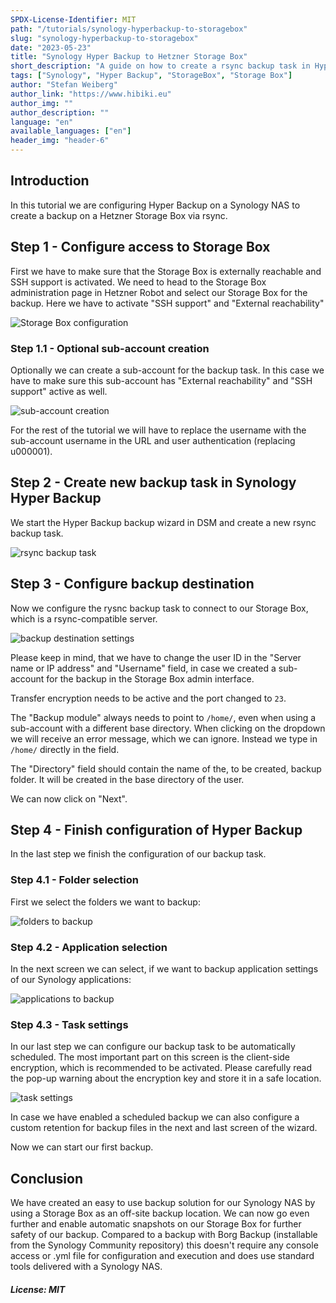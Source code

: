 ```yaml
---
SPDX-License-Identifier: MIT
path: "/tutorials/synology-hyperbackup-to-storagebox"
slug: "synology-hyperbackup-to-storagebox"
date: "2023-05-23"
title: "Synology Hyper Backup to Hetzner Storage Box"
short_description: "A guide on how to create a rsync backup task in Hyper Backup to a Hetzner Storage Box"
tags: ["Synology", "Hyper Backup", "StorageBox", "Storage Box"]
author: "Stefan Weiberg"
author_link: "https://www.hibiki.eu"
author_img: ""
author_description: ""
language: "en"
available_languages: ["en"]
header_img: "header-6"
---
```


## Introduction

In this tutorial we are configuring Hyper Backup on a Synology NAS to create a backup on a Hetzner Storage Box via rsync.

## Step 1 - Configure access to Storage Box

First we have to make sure that the Storage Box is externally reachable and SSH support is activated. We need to head to the Storage Box administration page in Hetzner Robot and select our Storage Box for the backup. Here we have to activate "SSH support" and "External reachability"

![Storage Box configuration](images/adminpage_storagebox.png)

### Step 1.1 - Optional sub-account creation

Optionally we can create a sub-account for the backup task. In this case we have to make sure this sub-account has "External reachability" and "SSH support" active as well.

![sub-account creation](images/sub_account.png)

For the rest of the tutorial we will have to replace the username with the sub-account username in the URL and user authentication (replacing u000001).

## Step 2 - Create new backup task in Synology Hyper Backup

We start the Hyper Backup backup wizard in DSM and create a new rsync backup task.

![rsync backup task](images/backup_wizard_backuptype.png)

## Step 3 - Configure backup destination

Now we configure the rysnc backup task to connect to our Storage Box, which is a rsync-compatible server.

![backup destination settings](images/backup_wizard_destinationsettings.png)

Please keep in mind, that we have to change the user ID in the "Server name or IP address" and "Username" field, in case we created a sub-account for the backup in the Storage Box admin interface.

Transfer encryption needs to be active and the port changed to `23`.

The "Backup module" always needs to point to `/home/`, even when using a sub-account with a different base directory. When clicking on the dropdown we will receive an error message, which we can ignore. Instead we type in `/home/` directly in the field.

The "Directory" field should contain the name of the, to be created, backup folder. It will be created in the base directory of the user.

We can now click on "Next".

## Step 4 - Finish configuration of Hyper Backup

In the last step we finish the configuration of our backup task.

### Step 4.1 - Folder selection

First we select the folders we want to backup:

![folders to backup](images/backup_wizard_folders.png)

### Step 4.2 - Application selection

In the next screen we can select, if we want to backup application settings of our Synology applications:

![applications to backup](images/backup_wizard_application.png)

### Step 4.3 - Task settings

In our last step we can configure our backup task to be automatically scheduled. The most important part on this screen is the client-side encryption, which is recommended to be activated. Please carefully read the pop-up warning about the encryption key and store it in a safe location.

![task settings](images/backup_wizard_task.png)

In case we have enabled a scheduled backup we can also configure a custom retention for backup files in the next and last screen of the wizard.

Now we can start our first backup.

## Conclusion

We have created an easy to use backup solution for our Synology NAS by using a Storage Box as an off-site backup location. We can now go even further and enable automatic snapshots on our Storage Box for further safety of our backup. Compared to a backup with Borg Backup (installable from the Synology Community repository) this doesn't require any console access or .yml file for configuration and execution and does use standard tools delivered with a Synology NAS.

##### License: MIT

<!--

Contributor's Certificate of Origin

By making a contribution to this project, I certify that:

(a) The contribution was created in whole or in part by me and I have
    the right to submit it under the license indicated in the file; or

(b) The contribution is based upon previous work that, to the best of my
    knowledge, is covered under an appropriate license and I have the
    right under that license to submit that work with modifications,
    whether created in whole or in part by me, under the same license
    (unless I am permitted to submit under a different license), as
    indicated in the file; or

(c) The contribution was provided directly to me by some other person
    who certified (a), (b) or (c) and I have not modified it.

(d) I understand and agree that this project and the contribution are
    public and that a record of the contribution (including all personal
    information I submit with it, including my sign-off) is maintained
    indefinitely and may be redistributed consistent with this project
    or the license(s) involved.

Signed-off-by: Stefan Weiberg

-->
